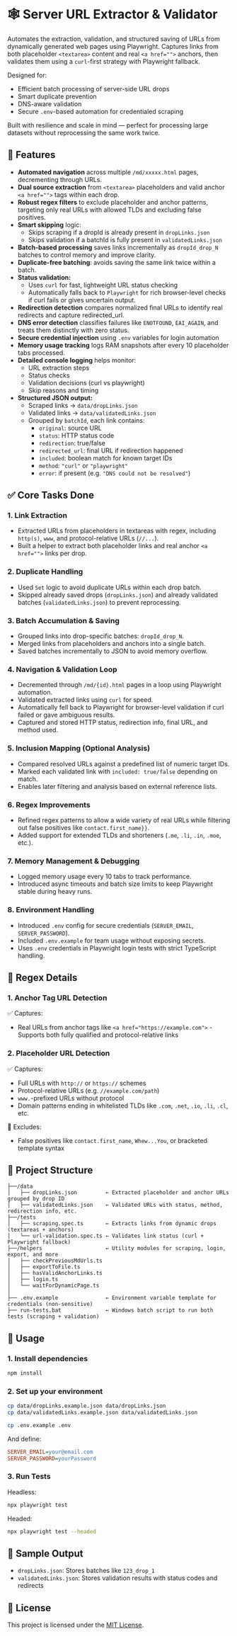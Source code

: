 # 🕸️ Server URL Extractor & Validator

Automates the extraction, validation, and structured saving of URLs from dynamically generated web pages using Playwright. Captures links from both placeholder `<textarea>` content and real `<a href="">` anchors, then validates them using a `curl`-first strategy with Playwright fallback.

Designed for:
- Efficient batch processing of server-side URL drops
- Smart duplicate prevention
- DNS-aware validation
- Secure `.env`-based automation for credentialed scraping
  
Built with resilience and scale in mind — perfect for processing large datasets without reprocessing the same work twice.


## 🔧 Features

- **Automated navigation** across multiple `/md/xxxxx.html` pages, decrementing through URLs.
- **Dual source extraction** from `<textarea>` placeholders and valid anchor `<a href="">` tags within each drop.
- **Robust regex filters** to exclude placeholder and anchor patterns, targeting only real URLs with allowed TLDs and excluding false positives.
- **Smart skipping** logic:
  - Skips scraping if a dropId is already present in `dropLinks.json`
  - Skips validation if a batchId is fully present in `validatedLinks.json`
- **Batch-based processing** saves links incrementally as `dropId_drop_N` batches to control memory and improve clarity.
- **Duplicate-free batching**: avoids saving the same link twice within a batch.
- **Status validation:**
  - Uses `curl` for fast, lightweight URL status checking
  - Automatically falls back to `Playwright` for rich browser-level checks if curl fails or gives uncertain output.
- **Redirection detection** compares normalized final URLs to identify real redirects and capture redirected_url.
- **DNS error detection** classifies failures like `ENOTFOUND`, `EAI_AGAIN`, and treats them distinctly with zero status.
- **Secure credential injection** using `.env` variables for login automation
- **Memory usage tracking** logs RAM snapshots after every 10 placeholder tabs processed.
- **Detailed console logging** helps monitor:
  - URL extraction steps
  - Status checks
  - Validation decisions (curl vs playwright)
  - Skip reasons and timing
- **Structured JSON output:**
  - Scraped links → `data/dropLinks.json`
  - Validated links → `data/validatedLinks.json`
  - Grouped by `batchId`, each link contains:
    - `original`: source URL
    - `status`: HTTP status code
    - `redirection`: true/false
    - `redirected_url`: final URL if redirection happened
    - `included`: boolean match for known target IDs
    - `method`: `"curl"` or `"playwright"`
    - `error`: if present (e.g. `"DNS could not be resolved"`)




## ✅ Core Tasks Done

### 1. Link Extraction 
- Extracted URLs from placeholders in textareas with regex, including `http(s)`, `www`, and protocol-relative URLs (`//...`).
- Built a helper to extract both placeholder links and real anchor `<a href="">` links per drop.

### 2. Duplicate Handling 
- Used `Set` logic to avoid duplicate URLs within each drop batch.
- Skipped already saved drops (`dropLinks.json`) and already validated batches (`validatedLinks.json`) to prevent reprocessing.

### 3. Batch Accumulation & Saving
- Grouped links into drop-specific batches: `dropId_drop_N`.
- Merged links from placeholders and anchors into a single batch.
- Saved batches incrementally to JSON to avoid memory overflow.

### 4. Navigation & Validation Loop  
- Decremented through `/md/{id}.html` pages in a loop using Playwright automation.
- Validated extracted links using `curl` for speed.
- Automatically fell back to Playwright for browser-level validation if curl failed or gave ambiguous results.
- Captured and stored HTTP status, redirection info, final URL, and method used.

### 5. Inclusion Mapping (Optional Analysis)
- Compared resolved URLs against a predefined list of numeric target IDs.
- Marked each validated link with `included: true/false` depending on match.
- Enables later filtering and analysis based on external reference lists.

### 6. Regex Improvements  
- Refined regex patterns to allow a wide variety of real URLs while filtering out false positives like `contact.first_name}}`.
- Added support for extended TLDs and shorteners (`.me`, `.li`, `.in`, `.moe`, etc.).

### 7. Memory Management & Debugging  
- Logged memory usage every 10 tabs to track performance.
- Introduced async timeouts and batch size limits to keep Playwright stable during heavy runs.

### 8. Environment Handling
- Introduced `.env` config for secure credentials (`SERVER_EMAIL`, `SERVER_PASSWORD`).
- Included `.env.example` for team usage without exposing secrets.
- Uses `.env` credentials in Playwright login tests with strict TypeScript handling.


## 🔁 Regex Details

### 1. Anchor Tag URL Detection
✅ Captures:

- Real URLs from anchor tags like `<a href="https://example.com">`
-Supports both fully qualified and protocol-relative links

### 2. Placeholder URL Detection
✅ Captures:

- Full URLs with `http://` or `https://` schemes
- Protocol-relative URLs (e.g. `//example.com/path`)
- `www.`-prefixed URLs without protocol
- Domain patterns ending in whitelisted TLDs like `.com`, `.net`, `.io`, `.li`, `.cl`, etc.

🚫 Excludes:

- False positives like `contact.first_name`, `Whew...You`, or bracketed template syntax

## 📁 Project Structure
```
├──/data
│   ├── dropLinks.json         ← Extracted placeholder and anchor URLs grouped by drop ID
│   ├── validatedLinks.json    ← Validated URLs with status, method, redirection info, etc.
├──/tests
│   ├── scraping.spec.ts       ← Extracts links from dynamic drops (textareas + anchors)
│   └── url-validation.spec.ts ← Validates link status (curl + Playwright fallback)
├──/helpers                    ← Utility modules for scraping, login, export, and more
│   ├── checkPreviousMdUrls.ts
│   ├── exportToFile.ts
│   ├── hasValidAnchorLinks.ts
│   ├── login.ts
│   └── waitForDynamicPage.ts
│   
├── .env.example               ← Environment variable template for credentials (non-sensitive)
├── run-tests.bat              ← Windows batch script to run both tests (scraping + validation)
```


## 🚀 Usage
### 1. Install dependencies
```bash
npm install
```

### 2. Set up your environment
```bash
cp data/dropLinks.example.json data/dropLinks.json
cp data/validatedLinks.example.json data/validatedLinks.json
```
```bash
cp .env.example .env
```
And define:
```ini
SERVER_EMAIL=your@email.com
SERVER_PASSWORD=yourPassword
```


### 3. Run Tests
Headless:
```bash
npx playwright test
```
Headed:
```bash
npx playwright test --headed
```


## 🧪 Sample Output
- `dropLinks.json`: Stores batches like `123_drop_1`
- `validatedLinks.json`: Stores validation results with status codes and redirects


## 📄 License
This project is licensed under the [MIT License](LICENSE).

